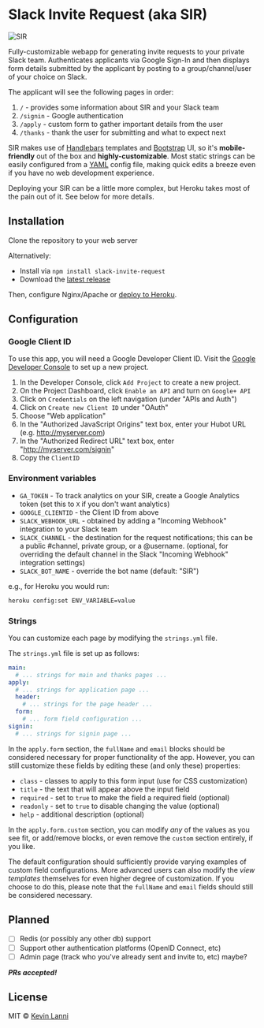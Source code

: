 # Slack Invite Request (aka SIR)

![SIR](https://raw.githubusercontent.com/therealklanni/slack-invite-request/master/public/images/bot.png)

Fully-customizable webapp for generating invite requests to your private Slack 
team. Authenticates applicants via Google Sign-In and then displays form details 
submitted by the applicant by posting to a group/channel/user of your choice 
on Slack. 

The applicant will see the following pages in order:

1. `/` - provides some information about SIR and your Slack team
2. `/signin` - Google authentication
3. `/apply` - custom form to gather important details from the user
4. `/thanks` - thank the user for submitting and what to expect next
 
SIR makes use of [Handlebars](http://handlebarsjs.com/) templates and 
[Bootstrap](http://getbootstrap.com/) UI, so it's **mobile-friendly** out of 
the box and **highly-customizable**. Most static strings can be easily configured 
from a [YAML](http://www.yaml.org/start.html) config file, making quick edits a 
breeze even if you have no web development experience.

Deploying your SIR can be a little more complex, but Heroku takes most of the pain 
out of it. See below for more details.

## Installation

Clone the repository to your web server

Alternatively:

* Install via `npm install slack-invite-request`
* Download the [latest release](https://github.com/therealklanni/slack-invite-request/releases/latest)

Then, configure Nginx/Apache or [deploy to Heroku](https://devcenter.heroku.com/articles/getting-started-with-nodejs#introduction).

## Configuration

### Google Client ID

To use this app, you will need a Google Developer Client ID. Visit the 
[Google Developer Console](https://console.developers.google.com) to set up a 
new project.

1. In the Developer Console, click `Add Project` to create a new project.
2. On the Project Dashboard, click `Enable an API` and turn on `Google+ API`
3. Click on `Credentials` on the left navigation (under "APIs and Auth")
4. Click on `Create new Client ID` under "OAuth"
5. Choose "Web application"
6. In the "Authorized JavaScript Origins" text box, enter your Hubot URL (e.g. http://myserver.com)
7. In the "Authorized Redirect URL" text box, enter "http://myserver.com/signin"
8. Copy the `ClientID` 

### Environment variables

* `GA_TOKEN` - To track analytics on your SIR, create a Google Analytics token (set this to `X` if you don't want analytics)
* `GOOGLE_CLIENTID` - the Client ID from above
* `SLACK_WEBHOOK_URL` - obtained by adding a "Incoming Webhook" integration to your Slack team
* `SLACK_CHANNEL` - the destination for the request notifications; this can be a public #channel, private group, or a @username. (optional, for overriding the default channel in the Slack "Incoming Webhook" integration settings)
* `SLACK_BOT_NAME` - override the bot name (default: "SIR")

e.g., for Heroku you would run:

```sh
heroku config:set ENV_VARIABLE=value
```

### Strings

You can customize each page by modifying the `strings.yml` file.

The `strings.yml` file is set up as follows:

```yml
main:
  # ... strings for main and thanks pages ...
apply:
  # ... strings for application page ...
  header:
    # ... strings for the page header ...
  form:
    # ... form field configuration ...
signin:
  # ... strings for signin page ...
```

In the `apply.form` section, the `fullName` and `email` blocks should be
considered necessary for proper functionality of the app. However, you can
still customize these fields by editing these (and only these) properties: 

* `class` - classes to apply to this form input (use for CSS customization)
* `title` - the text that will appear above the input field
* `required` - set to `true` to make the field a required field (optional)
* `readonly` - set to `true` to disable changing the value (optional)
* `help` - additional description (optional)

In the `apply.form.custom` section, you can modify *any* of the values as you see
fit, or add/remove blocks, or even remove the `custom` section entirely, if
you like.

The default configuration should sufficiently provide varying examples of custom
field configurations. More advanced users can also modify the *view templates* 
themselves for even higher degree of customization. If you choose to do this,
please note that the `fullName` and `email` fields should still be considered 
necessary.

## Planned

- [ ] Redis (or possibly any other db) support
- [ ] Support other authentication platforms (OpenID Connect, etc)
- [ ] Admin page (track who you've already sent and invite to, etc) maybe?

***PRs accepted!***

## License

MIT © [Kevin Lanni](https://github.com/therealklanni)

